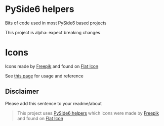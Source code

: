 # PySide6 helpers

Bits of code used in most PySide6 based projects

This project is alpha: expect breaking changes

# Icons

Icons made by [Freepik](https://www.freepik.com/) and found on [Flat Icon](https://www.flaticon.com)

See [this page](icons.md) for usage and reference

## Disclaimer

Please add this sentence to your readme/about

> This project uses [PySide6 helpers](https://github.com/MrFrangipane/pyside6-helpers) which icons were made by [Freepik](https://www.freepik.com/) and found on [Flat Icon](https://www.flaticon.com)
